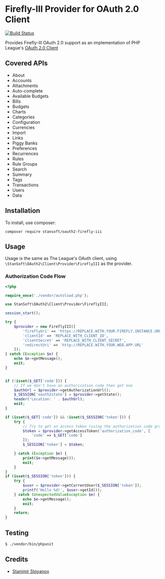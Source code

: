 # Firefly-III Provider for OAuth 2.0 Client
[![Build Status](https://travis-ci.com/StanSoftBG/oauth2-firefly-iii.svg?branch=master)](https://travis-ci.com/StanSoftBG/oauth2-firefly-iii)

Provides Firefly-III OAuth 2.0 support as an implementation of PHP League's [OAuth 2.0 Client](https://github.com/thephpleague/oauth2-client)

## Covered APIs
- About 
- Accounts
- Attachments
- Auto-complete
- Available Budgets
- Bills
- Budgets
- Charts
- Categories
- Configuration
- Currencies
- Import
- Links
- Piggy Banks
- Preferences
- Recurrences
- Rules
- Rule Groups
- Search
- Summary
- Tags
- Transactions
- Users
- Data

## Installation

To install, use composer:

```
composer require stansoft/oauth2-firefly-iii
```

## Usage

Usage is the same as The League's OAuth client, using `\StanSoft\OAuth2\Client\Provider\FireflyIII` as the provider.

### Authorization Code Flow

```php
<?php

require_once('./vendor/autoload.php');

use StanSoft\OAuth2\Client\Provider\FireflyIII;

session_start();

try {
	$provider = new FireflyIII([
		'fireflyUri' => 'https://REPLACE.WITH.YOUR.FIREFLY.INSTANCE.URL',
		'clientId' => 'REPLACE_WITH_CLIENT_ID',
		'clientSecret' => 'REPLACE_WITH_CLIENT_SECRET',
		'redirectUri' => 'http://REPLACE.WITH.YOUR.WEB.APP.URL'
	]);
} catch (Exception $e) {
	echo $e->getMessage();
	exit;
}


if (!isset($_GET['code'])) {
    // If we don't have an authorization code then get one
    $authUrl = $provider->getAuthorizationUrl();
    $_SESSION['oauth2state'] = $provider->getState();
    header('Location: ' . $authUrl);
    exit;
}

if (isset($_GET['code']) && !isset($_SESSION['token'])) {
    try {
        // Try to get an access token (using the authorization code grant)
        $token = $provider->getAccessToken('authorization_code', [
            'code' => $_GET['code']
        ]);
        $_SESSION['token'] = $token;

    } catch (Exception $e) {
        print($e->getMessage());
        exit;
    }
}
if (isset($_SESSION['token'])) {
	try {
		$user = $provider->getCurrentUser($_SESSION['token']);
		printf('Hello %d!', $user->getId());
	} catch (UnexpectedValueException $e) {
		echo $e->getMessage();
		exit;
	}
    return;
}
```

## Testing

``` bash
$ ./vendor/bin/phpunit
```

## Credits

- [Stanimir Stoyanov](https://github.com/stratoss)
